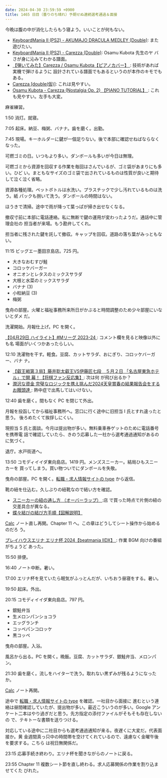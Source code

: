 ```yaml
---
date: 2024-04-30 23:59:59 +0900
title: 1465 日目（曇りのち晴れ）予期せぬ連続選考通過＆面接
---
```


今晩は腹の中が消化したらもう寝よう。いいことが何もない。

* [KeyboardMania II (PS2) - AKUMAJO DRACULA MEDLEY
  (Double)](https://www.youtube.com/watch?v=uUd4rfwhDjU): また遊びたい。
* [KeyboardMania II (PS2) - Carezza
  (Double)](https://www.youtube.com/watch?v=9468jf3eVPw): Osamu Kubota 先生のヤ
  バさが身に沁みてわかる譜面。
* [【弾いてみた】Carezza / Osamu Kubota【ピアノカバー】
  ](https://www.youtube.com/watch?v=2c_lydJMrGY): 技術があれば実機で弾けるように
  設計されている譜面でもあるというのが本作のキモでもある。
* [Carezza [double(仮)]](https://www.youtube.com/watch?v=uad0_TOfyYw):
  これは見やすい。
* [Osamu Kubota - Carezza (Nostalgia Op. 2) 【PIANO TUTORIAL】
  ](https://www.youtube.com/watch?v=6G-iE-9Hz4c): これも見やすい。左手も大変。

麻雀練習。

1:50 消灯。就寝。

7:05 起床。納豆、梅粥、バナナ。歯を磨く。出勤。

7:45 現場。キーホルダーに鍵が一個足りない。後で本部に確認せねばならなくなった。

可燃ゴミの日。いつもより多い。ダンボールも多いが今日は無理。

可燃ゴミから資源を回収する作業を毎回はさんでいるが、ゴミ袋があまりにも多い。ひど
い。まともなサイズのゴミ袋で出されているものは性質が良いと期待して泣く泣く省略。

資源各種処理。ペットボトルは水洗い。プラスチックで少し汚れているものは洗う。紙
パックも捌いて洗う。ダンボールの時間はない。

ほうきで清掃。途中で雨が降って葉っぱが掃き出せなくなる。

撤収寸前に本部に電話連絡。私に無断で鍵の運用が変わったようだ。通話中に管理会社の
担当者が来場。もう勘弁してくれ。

担当者に残された鍵を託して撤収。キャップを回収。道路の落ち葉がみっともない。

11:15 ビッグエー墨田京島店。725 円。

* 大きなおむすび鮭
* コロッケバーガー
* オニオンとレタスのミックスサラダ
* 大根と水菜のミックスサラダ
* バナナ (3)
* 小粒納豆 (3)
* 梅粥

曳舟の部屋。火曜と福祉事務所来所日がかぶると時間調整のため少々部屋にいないとダメ
だ。

洗濯開始。月報仕上げ。PC を開く。

[【04月29日 ハイライト】#Mリーグ 2023-24
](https://www.youtube.com/watch?v=5nYRb1Fc2OY): コメント欄を見ると映像以外にも名
場面がいくつかあったらしい。

12:10 洗濯物を干す。軽食。豆腐、カットサラダ、おにぎり、コロッケバーガー、バナ
ナ。

* [【叡王戦第３局】藤井聡太叡王VS伊藤匠七段　５月２日 「名古屋東急ホテル」で開
  幕！【将棋ファン反応集】](https://www.youtube.com/watch?v=K0PtdnOn9c4): 次は何
  が飛び出るか？
* [潤沢な資金 完璧なロジックを携え挑んだ2024天皇賞春の結果報告会をするお饅頭達
  ](https://www.youtube.com/watch?v=sJf14WZbTJk): 熱中症で出馬してはいけない。

12:40 歯を磨く。間もなく PC を閉じて外出。

月報を投函してから福祉事務所へ。窓口に行く途中に旧担当 I 氏とすれ違ったと思う。
後ろめたくて挨拶しにくい。

現担当 S 氏と面談。今月は提出物が多い。無料乗車券ゲットのために電話番号を携帯電
話で確認していたら、きのう応募した一社から選考通過通知があるのに気づく。

退庁。水戸街道へ。

13:50 コモディイイダ東向島店。1419 円。メンズスニーカー。結局ひもスニーカーを
買ってしまう。買い物ついでにダンボールを失敬。

曳舟の部屋。PC を開く。[転職・求人情報サイトの type](https://type.jp/) から返信。

靴の紐を仕込む。久しぶりの紐靴なので結い方を確認。

* [スニーカーの紐の通し方 （オーバーラップ）
  ](https://www.moonstar.co.jp/aboutshoes/article/lacing-method/overlap.html):店
  で買った時点で片側の紐の交差具合が異なる。
* [蝶々結びの結び方手順【図解説明】
  ](https://xn--z9jz71nu1o.jp/%E8%9D%B6%E3%80%85%E7%B5%90%E3%81%B3/439/)

[Calc] ノート直し再開。Chapter 11 へ。この章はどうしてシート操作から始めるのだろ
う。

[プレイハウスエリナ エリナ杯 2024【beatmania IIDX】
](https://www.youtube.com/watch?v=SnNyWOSneHU): 作業 BGM 向けの番組がちょうど
あった。

15:50 排便。

16:40 ノート中断。暑い。

17:00 エリナ杯を見ていたら眠気がふっとんだが、いちおう昼寝をする。暑い。

19:50 起床。外出。

20:15 コモディイイダ東向島店。797 円。

* 銀鮭弁当
* 生メロンパンショコラ
* エッグランチ
* コッペパンコロッケ
* 黒コッペ

曳舟の部屋。入浴。

風呂から出る。PC を開く。晩飯。豆腐、カットサラダ、銀鮭弁当、メロンパン。

21:30 歯を磨く。流しをハイターで洗う。取れない黒ずみが残るようになったか。

[Calc] ノート再開。

途中で [転職・求人情報サイトの type](https://type.jp/) を確認。一社目から面接に
進むという連絡は昼間確認していたが、提出物が多い。最近こういうのが多い。Google
アンケート二本はやり過ぎだと思う。先方指定の添付ファイルがそもそも存在しないの
で、テキトーな書類を送りつける。

対応している途中に二社目からも選考通過通知が来る。夜遅くに大変だ。代表面接か。黄
金週間真っ只中の時間帯を空けてくれているので、遠慮なく金曜午後を要求する。こちら
は祝日無関係だ。

23:15 応募手続き終わり。エリナ杯を聞きながらのノートに戻る。

23:55 Chapter 11 複数シート節を直し終わる。求人応募関係の作業を割り込ませてくた
びれた。

[Calc]: https://documentation.libreoffice.org/en/english-documentation/calc/
